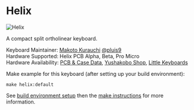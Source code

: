 Helix
===

![Helix](https://i.imgur.com/XBAmynN.jpg)

A compact split ortholinear keyboard.

Keyboard Maintainer: [Makoto Kurauchi](https://github.com/MakotoKurauchi/) [@pluis9](https://twitter.com/pluis9)  
Hardware Supported: Helix PCB Alpha, Beta, Pro Micro  
Hardware Availability: [PCB & Case Data](https://github.com/MakotoKurauchi/helix), [Yushakobo Shop](https://yushakobo.jp/shop/), [Little Keyboards](https://littlekeyboards.com/collections/helix) 

Make example for this keyboard (after setting up your build environment):

    make helix:default

See [build environment setup](https://docs.qmk.fm/#/getting_started_build_tools) then the [make instructions](https://docs.qmk.fm/#/getting_started_make_guide) for more information.
